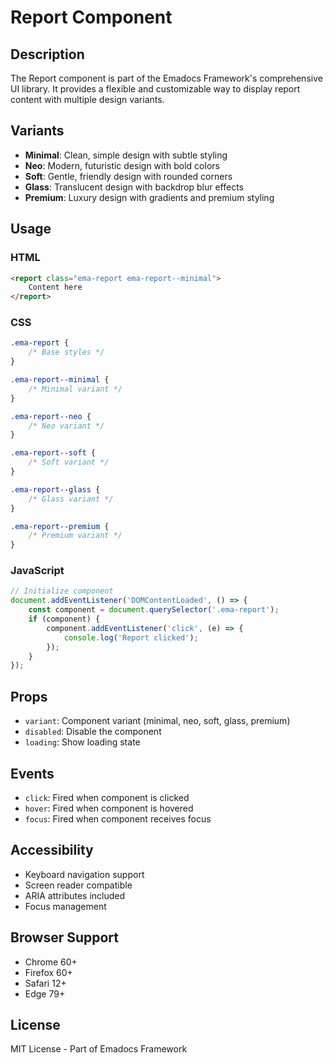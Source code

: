 # Report Component

## Description
The Report component is part of the Emadocs Framework's comprehensive UI library. It provides a flexible and customizable way to display report content with multiple design variants.

## Variants
- **Minimal**: Clean, simple design with subtle styling
- **Neo**: Modern, futuristic design with bold colors
- **Soft**: Gentle, friendly design with rounded corners
- **Glass**: Translucent design with backdrop blur effects
- **Premium**: Luxury design with gradients and premium styling

## Usage

### HTML
```html
<report class="ema-report ema-report--minimal">
    Content here
</report>
```

### CSS
```css
.ema-report {
    /* Base styles */
}

.ema-report--minimal {
    /* Minimal variant */
}

.ema-report--neo {
    /* Neo variant */
}

.ema-report--soft {
    /* Soft variant */
}

.ema-report--glass {
    /* Glass variant */
}

.ema-report--premium {
    /* Premium variant */
}
```

### JavaScript
```javascript
// Initialize component
document.addEventListener('DOMContentLoaded', () => {
    const component = document.querySelector('.ema-report');
    if (component) {
        component.addEventListener('click', (e) => {
            console.log('Report clicked');
        });
    }
});
```

## Props
- `variant`: Component variant (minimal, neo, soft, glass, premium)
- `disabled`: Disable the component
- `loading`: Show loading state

## Events
- `click`: Fired when component is clicked
- `hover`: Fired when component is hovered
- `focus`: Fired when component receives focus

## Accessibility
- Keyboard navigation support
- Screen reader compatible
- ARIA attributes included
- Focus management

## Browser Support
- Chrome 60+
- Firefox 60+
- Safari 12+
- Edge 79+

## License
MIT License - Part of Emadocs Framework
